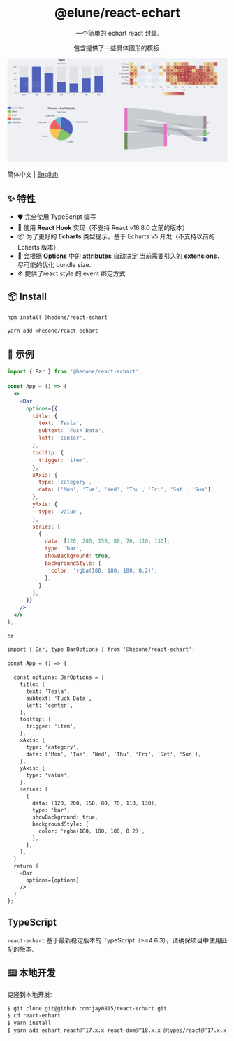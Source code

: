 <h1 align="center">@elune/react-echart</h1>

<div align="center">

一个简单的 echart react 封装.

包含提供了一些具体图形的模板.

</div>

[![](./static/example.png)](example)

简体中文 | [English](./README.md)

## ✨ 特性

- 🛡 完全使用 TypeScript 编写
- 🌈 使用 __React Hook__ 实现（不支持 React v16.8.0 之前的版本）
- 📦 为了更好的 __Echarts__ 类型提示，基于 Echarts v5 开发（不支持以前的 Echarts 版本）
- 🎨 会根据 __Options__ 中的 __attributes__ 自动决定 当前需要引入的 __extensions__，尽可能的优化 bundle size.
- ⚙️ 提供了react style 的 event 绑定方式

## 📦 Install

```bash
npm install @hedone/react-echart
```

```bash
yarn add @hedone/react-echart
```

## 🔨 示例

```jsx
import { Bar } from '@hedone/react-echart';

const App = () => (
  <>
    <Bar 
      options={{
        title: {
          text: 'Tesla',
          subtext: 'Fuck Data',
          left: 'center',
        },
        tooltip: {
          trigger: 'item',
        },
        xAxis: {
          type: 'category',
          data: ['Mon', 'Tue', 'Wed', 'Thu', 'Fri', 'Sat', 'Sun'],
        },
        yAxis: {
          type: 'value',
        },
        series: [
          {
            data: [120, 200, 150, 80, 70, 110, 130],
            type: 'bar',
            showBackground: true,
            backgroundStyle: {
              color: 'rgba(180, 180, 180, 0.2)',
            },
          },
        ],
      }}
    />
  </>
);
```

or

```tsx
import { Bar, type BarOptions } from '@hedone/react-echart';

const App = () => {

  const options: BarOptions = {
    title: {
      text: 'Tesla',
      subtext: 'Fuck Data',
      left: 'center',
    },
    tooltip: {
      trigger: 'item',
    },
    xAxis: {
      type: 'category',
      data: ['Mon', 'Tue', 'Wed', 'Thu', 'Fri', 'Sat', 'Sun'],
    },
    yAxis: {
      type: 'value',
    },
    series: [
      {
        data: [120, 200, 150, 80, 70, 110, 130],
        type: 'bar',
        showBackground: true,
        backgroundStyle: {
          color: 'rgba(180, 180, 180, 0.2)',
        },
      },
    ],
  }
  return (
    <Bar 
      options={options}
    />
  )
};
```

## TypeScript

`react-echart` 基于最新稳定版本的 TypeScript（>=4.6.3），请确保项目中使用匹配的版本.


## ⌨️ 本地开发

克隆到本地开发:

```bash
$ git clone git@github.com:jay0815/react-echart.git
$ cd react-echart
$ yarn install
$ yarn add echart react@^17.x.x react-dom@^18.x.x @types/react@^17.x.x @types/react-dom@17.x.x -P
```

